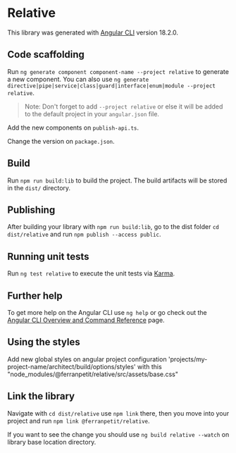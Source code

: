 # Relative

This library was generated with [Angular CLI](https://github.com/angular/angular-cli) version 18.2.0.

## Code scaffolding

Run `ng generate component component-name --project relative` to generate a new component. You can also use `ng generate directive|pipe|service|class|guard|interface|enum|module --project relative`.

> Note: Don't forget to add `--project relative` or else it will be added to the default project in your `angular.json` file.

Add the new components on `publish-api.ts`.

Change the version on `package.json`.

## Build

Run `npm run build:lib` to build the project. The build artifacts will be stored in the `dist/` directory.

## Publishing

After building your library with `npm run build:lib`, go to the dist folder `cd dist/relative` and run `npm publish --access public`.

## Running unit tests

Run `ng test relative` to execute the unit tests via [Karma](https://karma-runner.github.io).

## Further help

To get more help on the Angular CLI use `ng help` or go check out the [Angular CLI Overview and Command Reference](https://angular.dev/tools/cli) page.

## Using the styles

Add new global styles on angular project configuration 'projects/my-project-name/architect/build/options/styles' with this "node_modules/@ferranpetit/relative/src/assets/base.css"


## Link the library

Navigate with `cd dist/relative` use `npm link` there, then you move into your project and run `npm link @ferranpetit/relative`.

If you want to see the change you should use `ng build relative --watch` on library base location directory.